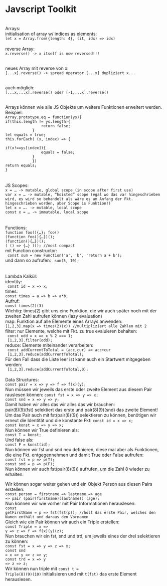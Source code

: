 # Javscript Toolkit
<br/>
Arrays:<br/>
initialisation of array w/ indices as elements: 
<code>
let x = Array.from({length: 4}, (it, idx) => idx) 
</code> 
</br>
reverse Array:
<code>
x.reverse() -> x itself is now reversed!!! </br>
</code>
</br>
neues Array mit reverse von x: 
<code>
[...x].reverse() -> spread operator [...x] dupliziert x... </br>
</code>
</br>
auch möglich: 
<code>
[...x,...x].reverse() oder [-1,...x].reverse() </br>
</code>
</br>
Arrays können wie alle JS Objekte um weitere Funktionen erweitert werden. Beispiel: </br>
<code>Array.prototype.eq = function(ys){ </code></br>
            <code>if(this.length != ys.length){
                return false; 
            }</code></br>
            <code>let equals = true;</code></br>
            <code>this.forEach( (x, index) => {
            </code></br>
            <code>if(x!==ys[index]){
                equals = false;
            }
            })</code></br>
            <code>return equals;</code></br>
         <code>}</code></br>
</br>
</br>
JS Scopes: </br>
<code>x = … -> mutable, global scope (in scope after first use) </code></br>
<code>var x = … -> mutable, “hoisted” scope (egal wo das var hingeschrieben wird, es wird so behandelt als wäre es am Anfang der Fkt. hingeschrieben worden, aber Scope is Funktion!) </code></br>
<code>let x = …. -> mutable, local scope </code></br>
<code>const x = … -> immutable, local scope </code></br>
</code> </br>
</br>
Functions: </br>
<code>function foo(){…}; foo() </code></br>
<code>(function foo(){…})(); </code></br>
<code>(function(){…})(); </code></br>
<code>( () => {…} )(); //most compact </code></br>
mit Function constructor: </br>
<code> const sum = new Function('a', 'b', 'return a + b');</code></br>
und dann so aufrufen:
<code> sum(5, 10); </code></br>
</br>
</br>
Lambda Kalkül: </br> 
identity: </br>
<code> const id = x => x; </code></br>
times: </br>
<code>const times = a => b => a*b; </code></br>
Aufruf: </br>
<code>const times(2)(3) </code></br>
Wichtig: times(2) gibt uns eine Funktion, die wir auch später noch mit der zweiten Zahl aufrufen können (lazy evaluation) </br>
map: Funktion auf alle Elemente eines Arrays anwenden: <br>
<code>[1,2,3].map(x => times(2)(x)) //multipliziert alle Zahlen mit 2 </code></br> 
filter: nur Elemente, welche mit Fkt. zu true evaluieren behalten: </br>
<code> const odd = x => x % 2 === 1; </code></br> 
<code> [1,2,3].filter(odd); </code></br> 
reduce: Elemente miteinander verarbeiten: </br>
<code> const addCurrentToTotal = (acc,cur) => acc+cur </code></br>
<code> [1,2,3].reduce(addCurrentToTotal); </code></br> 
Für den Fall dass die Liste leer ist kann auch ein Startwert mitgegeben werden: </br>
<code> [1,2,3].reduce(addCurrentToTotal,0); </code></br> 

</br>
Data Structures:</br>
<code>const pair = x => y => f => f(x)(y);</code></br>
Nun müssen wir jeweils das erste oder zweite Element aus diesem Pair rauslesen können:
<code>const fst = x => y => x;</code></br>
<code>const snd = x => y => y;</code></br>
Damit haben wir alles das wir alles das wir brauchen: </br>
pair(8)(9)(fst) selektiert das erste und pair(8)(9)(snd) das zweite Element! </br>
Um das Pair auch mit fst(pair(8)(9)) selektieren zu können, benötigen wir erneut die Identität und die konstante Fkt:
<code>const id = x => x;
const konst = x => y => x;</code></br>
Nun können wir True definieren als: </br>
<code>const T = konst;</code></br>
Und false als: </br>
<code>const F = konst(id);</code></br> 
Nun können wir fst und snd neu definieren, diese mal aber als Funktionen, die eine Fkt. entgegennehmen und damit True oder False aufrufen: </br>
<code>const fst = p => p(T);</code></br> 
<code>const snd = p => p(F);</code></br> 
Nun können wir auch fst(pair(8)(9)) aufrufen, um die Zahl 8 wieder zu erhalten. </br>

Wir können sogar weiter gehen und ein Objekt Person aus diesen Pairs erstellen: </br>
<code>const person = 
firstname =>
lastname =>
age =>
pair (pair(firstname)(lastname)) (age);</code></br>
Nun können wir wie vorher mit Pair Informationen herauslesen: </br>
<code>const getFirstName = p => fst(fst(p)); //holt das erste Pair, welches den Namen enthält und daraus den Vornamen</code></br>
Gleich wie ein Pair können wir auch ein Triple erstellen: </br>
<code>const Triple = x => y => z => f => f(x)(y)(z);</code></br>
Nun brauchen wir ein fst, snd und trd, um jeweils eines der drei selektieren zu können:</br>
<code>const fst = x => y => z => x;</code></br>
<code>const snd  = x => y => z => y;</code></br>
<code>const trd  = x => y => z => z;</code></br>
Wir können nun triple mit <code>const t = Triple(8)(9)(10)</code> initialisieren und mit <code>t(fst)</code> das erste Element herauslesen. 
